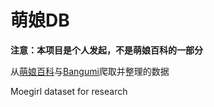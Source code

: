 # 萌娘DB

**注意：本项目是个人发起，不是萌娘百科的一部分**

从[萌娘百科](https://zh.moegirl.org.cn/)与[Bangumi](https://bgm.tv/)爬取并整理的数据

Moegirl dataset for research
